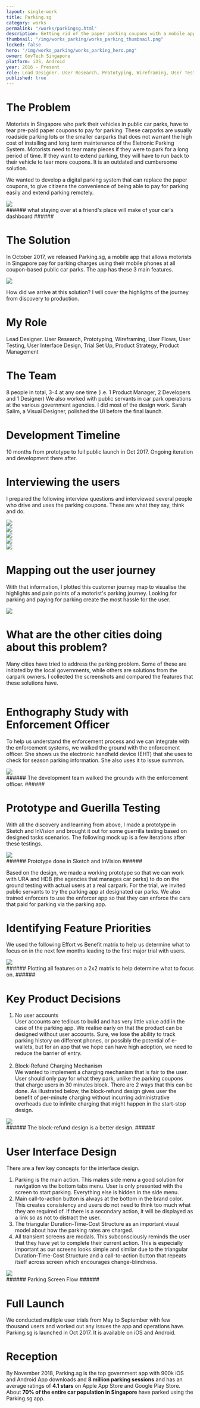 ```yaml
---
layout: single-work
title: Parking.sg
category: works
permalink: "/works/parkingsg.html"
description: Getting rid of the paper parking coupons with a mobile app
thumbnail: "/img/works_parking/works_parking_thumbnail.png"
locked: false
hero: "/img/works_parking/works_parking_hero.png"
owner: GovTech Singapore
platform: iOS, Android
year: 2016 - Present
role: Lead Designer. User Research, Prototyping, Wireframing, User Testing, User Interface Design, Trial Set Up, Product Strategy, Product Management
published: true
---
```


# The Problem #
  Motorists in Singapore who park their vehicles in public car parks, have to tear pre-paid paper coupons to pay for parking. These carparks are usually roadside parking lots or the smaller carparks that does not warrant the high cost of installing and long term maintenance of the Eletronic Parking System. Motorists need to tear many pieces if they were to park for a long period of time. If they want to extend parking, they will have to run back to their vehicle to tear more coupons. It is an outdated and cumbersome solution.

  We wanted to develop a digital parking system that can replace the paper coupons, to give citizens the convenience of being able to pay for parking easily and extend parking remotely.

  <div><img src="/img/works_parking/parking_problem.png"></div>
###### what staying over at a friend's place will make of your car's dashboard ######

# The Solution #
  In October 2017, we released Parking.sg, a mobile app that allows motorists in Singapore pay for parking charges using their mobile phones at all coupon-based public car parks. The app has these 3 main features.

  <div><img src="/img/works_parking/parking_features.png"></div>

  How did we arrive at this solution? I will cover the highlights of the journey from discovery to production.

# My Role #
Lead Designer. User Research, Prototyping, Wireframing, User Flows, User Testing, User Interface Design, Trial Set Up, Product Strategy, Product Management

# The Team #
8 people in total, 3-4 at any one time (i.e. 1 Product Manager, 2 Developers and 1 Designer) We also worked with public servants in car park operations at the various government agencies. I did most of the design work. Sarah Salim, a Visual Designer, polished the UI before the final launch.

# Development Timeline
10 months from prototype to full public launch in Oct 2017. Ongoing iteration and development there after.

# Interviewing the users #
I prepared the following interview questions and interviewed several people who drive and uses the parking coupons. These are what they say, think and do.

<div class="main-carousel" data-flickity='{ "freeScroll": true, "lazyLoad": true }'>
  <div class="carousel-cell"><img src="/img/works_parking/parking_userinterviewguide.png"></div>
  <div class="carousel-cell"><img src="/img/works_parking/parking_user1.png"></div>
  <div class="carousel-cell"><img src="/img/works_parking/parking_user2.png"></div>
  <div class="carousel-cell"><img src="/img/works_parking/parking_user3.png"></div>
  <div class="carousel-cell"><img src="/img/works_parking/parking_user4.png"></div>
</div>


# Mapping out the user journey #
With that information, I plotted this customer journey map to visualise the highlights and pain points of a motorist's parking journey. Looking for parking and paying for parking create the most hassle for the user.
<div><img src="/img/works_parking/parking_customerjourney.png"></div>

# What are the other cities doing about this problem? #
Many cities have tried to address the parking problem. Some of these are initiated by the local governments, while others are solutions from the carpark owners. I collected the screenshots and compared the features that these solutions have.

<div class="main-carousel" data-flickity='{ "freeScroll": true, "lazyLoad": true }'>
  <div class="carousel-cell"><img data-flickity-lazyload="/img/works_parking/parking_competitiveanalysis.png"></div>
  <div class="carousel-cell"><img data-flickity-lazyload="/img/works_parking/parking_us_parker.png"></div>
  <div class="carousel-cell"><img data-flickity-lazyload="/img/works_parking/parking_uk_paybyphone.png"></div>
</div>

# Enthography Study with Enforcement Officer #
To help us understand the enforcement process and we can integrate with the enforcement systems, we walked the ground with the enforcement officer. She shows us the electronic handheld device (EHT) that she uses to check for season parking information. She also uses it to issue summon.
<div><img src="/img/works_parking/parking_ethnographystudy.png"></div>
###### The development team walked the grounds with the enforcement officer. ######

# Prototype and Guerilla Testing #
With all the discovery and learning from above, I made a prototype in Sketch and InVision and brought it out for some guerrilla testing based on designed tasks scenarios. The following mock up is a few iterations after these testings.
<div><img style="max-width:360px;" src="/img/works_parking/parking_mockup.gif"></div>
###### Prototype done in Sketch and InVision ######

Based on the design, we made a working prototype so that we can work with URA and HDB (the agencies that manages car parks) to do on the ground testing with actual users at a real carpark. For the trial, we invited public servants to try the parking app at designated car parks. We also trained enforcers to use the enforcer app so that they can enforce the cars that paid for parking via the parking app.

# Identifying Feature Priorities #
We used the following Effort vs Benefit matrix to help us determine what to focus on in the next few months leading to the first major trial with users.
<div><img src="/img/works_parking/parking_featurepriority.svg"></div>
###### Plotting all features on a 2x2 matrix to help determine what to focus on. ######

# Key Product Decisions #
<ol>
  <li>No user accounts <br> User accounts are tedious to build and has very little value add in the case of the parking app. We realise early on that the product can be designed without user accounts. Sure, we lose the ability to track parking history on different phones, or possibly the potential of e-wallets, but for an app that we hope can have high adoption, we need to reduce the barrier of entry.
</li>
<br>
<li> Block-Refund Charging Mechanism <br> We wanted to implement a charging mechanism that is fair to the user. User should only pay for what they park, unlike the parking coupons that charge users in 30 minutes block. There are 2 ways that this can be done. As illustrated below, the block-refund design gives user the benefit of per-minute charging without incurring administrative overheads due to infinite charging that might happen in the start-stop design.
</li>
</ol>

<div><img src="/img/works_parking/parking_blockcharging.svg"></div>
###### The block-refund design is a better design. ######

# User Interface Design #

There are a few key concepts for the interface design.

1. Parking is the main action. This makes side menu a good solution for navigation vs the bottom tabs menu. User is only presented with the screen to start parking. Everything else is hidden in the side menu.
3. Main call-to-action button is always at the bottom in the brand color. This creates consistency and users do not need to think too much what they are required of. If there is a secondary action, it will be displayed as a link so as not to distract the user.
2. The triangular Duration-Time-Cost Structure as an important visual model about how the parking rates are charged.
2. All transient screens are modals. This subconsciously reminds the user that they have yet to complete their current action. This is especially important as our screens looks simple and similar due to the triangular Duration-Time-Cost Structure and a call-to-action button that repeats itself across screen which encourages change-blindness.

<div><img src="/img/works_parking/parking_flow.png"></div>
###### Parking Screen Flow ######

# Full Launch #
We conducted multiple user trials from May to September with few thousand users and worked out any issues the app and operations have. Parking.sg is launched in Oct 2017. It is available on iOS and Android.

# Reception #
By November 2018, Parking.sg is the top government app with 900k iOS and Android App downloads and **8 million parking sessions** and has an average ratings of **4.1 stars** on Apple App Store and Google Play Store. About **70% of the entire car population in Singapore** have parked using the Parking.sg app.
